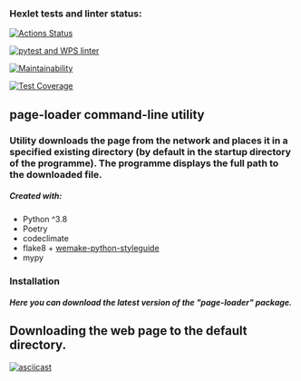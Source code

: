 ### Hexlet tests and linter status:
[![Actions Status](https://github.com/twistby/python-project-lvl3/workflows/hexlet-check/badge.svg)](https://github.com/twistby/python-project-lvl3/actions)

[![pytest and WPS linter](https://github.com/twistby/python-project-lvl3/actions/workflows/test-linter-check.yml/badge.svg)](https://github.com/twistby/python-project-lvl3/actions/workflows/test-linter-check.yml)

[![Maintainability](https://api.codeclimate.com/v1/badges/88e637d5d925a545fc4f/maintainability)](https://codeclimate.com/github/twistby/python-project-lvl3/maintainability)

[![Test Coverage](https://api.codeclimate.com/v1/badges/88e637d5d925a545fc4f/test_coverage)](https://codeclimate.com/github/twistby/python-project-lvl3/test_coverage)

## page-loader command-line utility 
###  Utility downloads the page from the network and places it in a specified existing directory (by default in the startup directory of the programme). The programme displays the full path to the downloaded file.

##### Created with:

 - Python ^3.8
 - Poetry
 - codeclimate
 - flake8 + [wemake-python-styleguide](https://github.com/wemake-services/wemake-python-styleguide)
 - mypy


### Installation

##### Here you can download the latest version of the "page-loader" package.

## Downloading the web page to the default directory.
[![asciicast](https://asciinema.org/a/433355.svg)](https://asciinema.org/a/433355)